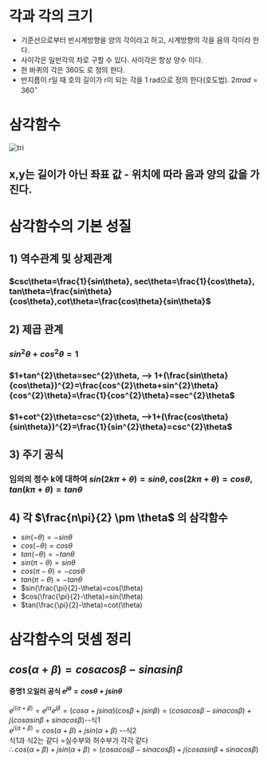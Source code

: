 # 각과 각의 크기
 + 기준선으로부터 반시계방향을 양의 각이라고 하고, 시계방향의 각을 음의 각이라 한다.
 + 사이각은 일반각의 차로 구할 수 있다. 사이각은 항상 양수 이다.
 + 한 바퀴의 각은 360도 로 정의 한다.
 + 반지름이 r일 때 호의 길이가 r이 되는 각을 1 rad으로 정의 한다(호도법). $2\pi rad=360^{\circ}$

# 삼각함수
![tri](https://github.com/DooHub/Electromagnetic_Math/assets/99073912/5f8af861-c68b-430c-b0fc-e87b2dfd28cb)

## x,y는 길이가 아닌 좌표 값 - 위치에 따라 음과 양의 값을 가진다.

# 삼각함수의 기본 성질
## 1) 역수관계 및 상제관계
  ### $csc\theta=\frac{1}{sin\theta}, sec\theta=\frac{1}{cos\theta}, tan\theta=\frac{sin\theta}{cos\theta},cot\theta=\frac{cos\theta}{sin\theta}$
## 2) 제곱 관계
  ### $sin^{2}\theta + cos^{2}\theta = 1$
  ### $1+tan^{2}\theta=sec^{2}\theta, --> 1+(\frac{sin\theta}{cos\theta})^{2}=\frac{cos^{2}\theta+sin^{2}\theta}{cos^{2}\theta}=\frac{1}{cos^{2}\theta}=sec^{2}\theta$
  ### $1+cot^{2}\theta=csc^{2}\theta, -->1+(\frac{cos\theta}{sin\theta})^{2}=\frac{1}{sin^{2}\theta}=csc^{2}\theta$
## 3) 주기 공식    
  ### 임의의 정수 k에 대하여 $sin(2k\pi+\theta)=sin\theta, cos(2k\pi+\theta)=cos\theta, tan(k\pi+\theta)=tan\theta$
## 4) 각 $\frac{n\pi}{2} \pm \theta$ 의 삼각함수
  + $sin(-\theta)= -sin\theta$
  + $cos(-\theta)=cos\theta$
  + $tan(-\theta)=-tan\theta$
  + $sin(\pi -\theta)=sin\theta$
  + $cos(\pi -\theta)=-cos\theta$
  + $tan(\pi -\theta)=-tan\theta$
  + $sin(\frac{\pi}{2}-\theta)=cos(\theta)
  + $cos(\frac{\pi}{2}-\theta)=sin(\theta)
  + $tan(\frac{\pi}{2}-\theta)=cot(\theta)

# 삼각함수의 덧셈 정리
## $cos(\alpha+\beta)=cos\alpha cos\beta-sin\alpha sin\beta$
#### 증명1 오일러 공식  $e^{j\theta }=cos\theta+jsin\theta$  
$e^{j(\alpha +\beta)} =e^{j\alpha }e^{j\beta }=(cos\alpha+jsin\alpha)(cos\beta+jsin\beta)=(cos\alpha cos\beta -sin\alpha cos\beta)+j(cos\alpha sin\beta +sin\alpha cos\beta)$--식1  
$e^{j(\alpha +\beta)} =cos(\alpha +\beta)+jsin(\alpha +\beta)$ --식2  
식1과 식2는 같다 =실수부와 허수부가 각각 같다  
$\therefore cos(\alpha +\beta)+jsin(\alpha +\beta)=(cos\alpha cos\beta -sin\alpha cos\beta)+j(cos\alpha sin\beta +sin\alpha cos\beta)$
